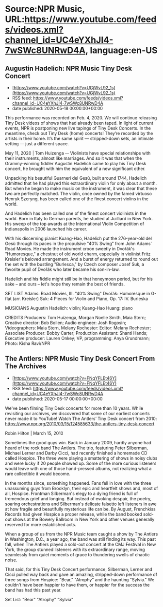 # Source:NPR Music, URL:https://www.youtube.com/feeds/videos.xml?channel_id=UC4eYXhJI4-7wSWc8UNRwD4A, language:en-US

## Augustin Hadelich: NPR Music Tiny Desk Concert
 - [https://www.youtube.com/watch?v=UGjWvL92_1s](https://www.youtube.com/watch?v=UGjWvL92_1s)
 - RSS feed: https://www.youtube.com/feeds/videos.xml?channel_id=UC4eYXhJI4-7wSWc8UNRwD4A
 - date published: 2020-05-18 00:00:00+00:00

This performance was recorded on Feb. 4, 2020. We will continue releasing Tiny Desk videos of shows that had already been taped. In light of current events, NPR is postponing new live tapings of Tiny Desk Concerts. In the meantime, check out Tiny Desk (home) concerts! They’re recorded by the artists in their home. It’s the same spirit — stripped-down sets, an intimate setting — just a different space.

May 11, 2020 | Tom Huizenga -- Violinists have special relationships with their instruments, almost like marriages. And so it was that when the Grammy-winning fiddler Augustin Hadelich came to play his Tiny Desk concert, he brought with him the equivalent of a new significant other.

Unpacking his beautiful Guarneri del Gesù, built around 1744, Hadelich admitted that he had played this extraordinary violin for only about a month. But when he began to make music on the instrument, it was clear that these two are perfectly matched. The violin, once owned by the famed virtuoso Henryk Szeryng, has been called one of the finest concert violins in the world.

And Hadelich has been called one of the finest concert violinists in the world. Born in Italy to German parents, he studied at Juilliard in New York. His sweep of the top awards at the International Violin Competition of Indianapolis in 2006 launched his career.

With his discerning pianist Kuang-Hao, Hadelich put the 276-year-old del Gesù through its paces in the propulsive "40% Swing" from John Adams' Road Movies. He made the instrument croon sweetly in Dvořák's "Humoresque," a chestnut of old world charm, especially in violinist Fritz Kreisler's beloved arrangement. And a burst of energy returned to round out the set with the bustling "Burlesca," by Czech composer Josef Suk, a favorite pupil of Dvořák who later became his son-in-law.

Hadelich and his fiddle might still be in that honeymoon period, but for his sake – and ours – let's hope they remain the best of friends.

SET LIST
Adams: Road Movies, III. "40% Swing"
Dvořák: Humoresque in G-flat (arr. Kreisler)
Suk: 4 Pieces for Violin and Piano, Op. 17: IV. Burleska

MUSICIANS
Augustin Hadelich: violin; Kuang-Hao Huang: piano

CREDITS
Producers: Tom Huizenga, Morgan Noelle Smith, Maia Stern; Creative director: Bob Boilen; Audio engineer: Josh Rogosin; Videographers: Maia Stern, Melany Rochester: Editor: Melany Rochester; Associate Producer: Bobby Carter; Production Assistant: Shanti Hands; Executive producer: Lauren Onkey; VP, programming: Anya Grundmann; Photo: Kisha Ravi/NPR

## The Antlers: NPR Music Tiny Desk Concert From The Archives
 - [https://www.youtube.com/watch?v=FNqYFLEt46Y](https://www.youtube.com/watch?v=FNqYFLEt46Y)
 - RSS feed: https://www.youtube.com/feeds/videos.xml?channel_id=UC4eYXhJI4-7wSWc8UNRwD4A
 - date published: 2020-05-17 00:00:00+00:00

We've been filming Tiny Desk concerts for more than 10 years. While revisiting our archives, we discovered that some of our earliest concerts never made it to YouTube! 
Watch The Antlers’ Tiny Desk concert from 2010: https://www.npr.org/2010/03/15/124585633/the-antlers-tiny-desk-concert

Robin Hilton | March 15, 2010

Sometimes the good guys win. Back in January 2009, hardly anyone had heard of the rock band The Antlers. The trio, featuring Peter Silberman, Michael Lerner and Darby Cicci, had recently finished a homemade CD called Hospice. The three were playing a smattering of shows in noisy clubs and were lucky if 20 people showed up. Some of the more curious listeners would leave with one of those hand-pressed albums, not realizing what a rare collectible it would become.

In the months since, something happened. Fans fell in love with the three unassuming guys from Brooklyn, their epic and heartfelt shows and, most of all, Hospice. Frontman Silberman's elegy to a dying friend is full of tremendous grief and longing. But instead of evoking despair, the poetry, soaring orchestrations and Silberman's delicate falsetto left listeners in awe at how fragile and beautifully mysterious life can be. By August, Frenchkiss Records had given Hospice a proper release, while the band booked sold-out shows at the Bowery Ballroom in New York and other venues generally reserved for more established acts.

When a group of us from the NPR Music team caught a show by The Antlers in Washington, D.C., a year ago, the band was still finding its way. This past fall, when The Antlers played a sold-out concert at the CMJ Festival in New York, the group stunned listeners with its extraordinary range, moving seamlessly from quiet moments of grace to thundering swells of chaotic noise.

That said, for this Tiny Desk Concert performance, Silberman, Lerner and Cicci pulled way back and gave an amazing, stripped-down performance of three songs from Hospice: "Bear," "Atrophy" and the haunting "Sylvia." We couldn't have been happier to have them, or happier for the success the band has had this past year.

Set List:
"Bear"
"Atrophy"
"Sylvia"


